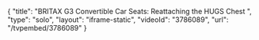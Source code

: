 {
    "title": "BRITAX G3 Convertible Car Seats: Reattaching the HUGS Chest ",
    "type": "solo",
    "layout": "iframe-static",
    "videoId": "3786089",
    "url": "\/tvpembed\/3786089"
}